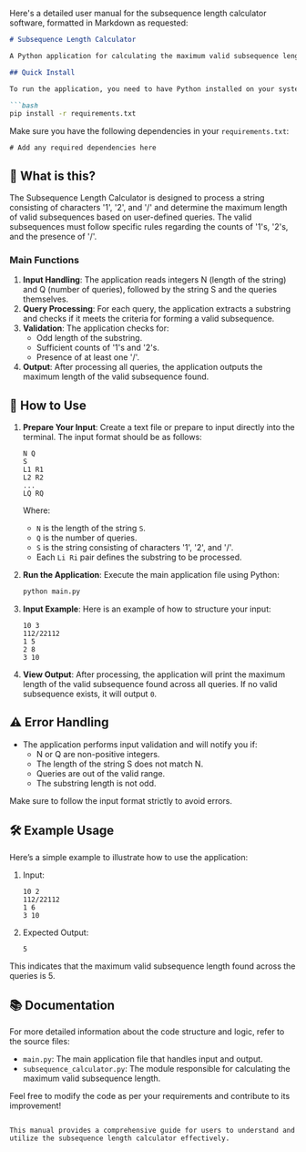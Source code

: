 Here's a detailed user manual for the subsequence length calculator software, formatted in Markdown as requested:

```markdown
# Subsequence Length Calculator

A Python application for calculating the maximum valid subsequence length from a string based on specified queries.

## Quick Install

To run the application, you need to have Python installed on your system. You can install the required dependencies using pip. Open your terminal and run:

```bash
pip install -r requirements.txt
```

Make sure you have the following dependencies in your `requirements.txt`:

```
# Add any required dependencies here
```

## 🤔 What is this?

The Subsequence Length Calculator is designed to process a string consisting of characters '1', '2', and '/' and determine the maximum length of valid subsequences based on user-defined queries. The valid subsequences must follow specific rules regarding the counts of '1's, '2's, and the presence of '/'.

### Main Functions

1. **Input Handling**: The application reads integers N (length of the string) and Q (number of queries), followed by the string S and the queries themselves.
2. **Query Processing**: For each query, the application extracts a substring and checks if it meets the criteria for forming a valid subsequence.
3. **Validation**: The application checks for:
   - Odd length of the substring.
   - Sufficient counts of '1's and '2's.
   - Presence of at least one '/'.
4. **Output**: After processing all queries, the application outputs the maximum length of the valid subsequence found.

## 📖 How to Use

1. **Prepare Your Input**: Create a text file or prepare to input directly into the terminal. The input format should be as follows:
   ```
   N Q
   S
   L1 R1
   L2 R2
   ...
   LQ RQ
   ```
   Where:
   - `N` is the length of the string `S`.
   - `Q` is the number of queries.
   - `S` is the string consisting of characters '1', '2', and '/'.
   - Each `Li Ri` pair defines the substring to be processed.

2. **Run the Application**: Execute the main application file using Python:
   ```bash
   python main.py
   ```

3. **Input Example**: Here is an example of how to structure your input:
   ```
   10 3
   112/22112
   1 5
   2 8
   3 10
   ```

4. **View Output**: After processing, the application will print the maximum length of the valid subsequence found across all queries. If no valid subsequence exists, it will output `0`.

## ⚠️ Error Handling

- The application performs input validation and will notify you if:
  - N or Q are non-positive integers.
  - The length of the string S does not match N.
  - Queries are out of the valid range.
  - The substring length is not odd.
  
Make sure to follow the input format strictly to avoid errors.

## 🛠️ Example Usage

Here’s a simple example to illustrate how to use the application:

1. Input:
   ```
   10 2
   112/22112
   1 6
   3 10
   ```

2. Expected Output:
   ```
   5
   ```

This indicates that the maximum valid subsequence length found across the queries is 5.

## 📚 Documentation

For more detailed information about the code structure and logic, refer to the source files:
- `main.py`: The main application file that handles input and output.
- `subsequence_calculator.py`: The module responsible for calculating the maximum valid subsequence length.

Feel free to modify the code as per your requirements and contribute to its improvement!
```

This manual provides a comprehensive guide for users to understand and utilize the subsequence length calculator effectively.